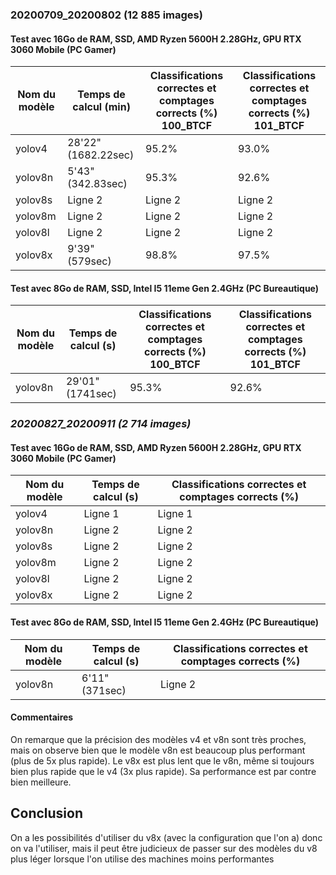 ### 20200709_20200802 (12 885 images)

#### Test avec 16Go de RAM, SSD, AMD Ryzen 5600H 2.28GHz, GPU RTX 3060 Mobile (PC Gamer)
| Nom du modèle | Temps de calcul (min) | Classifications correctes et comptages corrects (%) 100_BTCF | Classifications correctes et comptages corrects (%) 101_BTCF|
|-----------|-----------|-----------|-----------|
| yolov4   | 28'22"(1682.22sec)  | 95.2%   | 93.0%|
| yolov8n   | 5'43"(342.83sec)   | 95.3%   | 92.6%|
| yolov8s   | Ligne 2   | Ligne 2   |Ligne 2   |
| yolov8m   | Ligne 2   | Ligne 2   |Ligne 2   |
| yolov8l   | Ligne 2   | Ligne 2   |Ligne 2   |
| yolov8x   |   9'39"(579sec) | 98.8%   | 97.5%| 

#### Test avec 8Go de RAM, SSD, Intel I5 11eme Gen 2.4GHz (PC Bureautique)
| Nom du modèle | Temps de calcul (s) | Classifications correctes et comptages corrects (%) 100_BTCF | Classifications correctes et comptages corrects (%) 101_BTCF|
|-----------|-----------|-----------|-----------|
| yolov8n   | 29'01"(1741sec)   | 95.3%   | 92.6%|

### *20200827_20200911 (2 714 images)*

#### Test avec 16Go de RAM, SSD, AMD Ryzen 5600H 2.28GHz, GPU RTX 3060 Mobile (PC Gamer)
| Nom du modèle | Temps de calcul (s) | Classifications correctes et comptages corrects (%) |
|-----------|-----------|-----------|
| yolov4   | Ligne 1   | Ligne 1   |
| yolov8n   | Ligne 2   | Ligne 2   |
| yolov8s   | Ligne 2   | Ligne 2   |
| yolov8m   | Ligne 2   | Ligne 2   |
| yolov8l   | Ligne 2   | Ligne 2   |
| yolov8x   | Ligne 2   | Ligne 2   |

#### Test avec 8Go de RAM, SSD, Intel I5 11eme Gen 2.4GHz (PC Bureautique)
| Nom du modèle | Temps de calcul (s) | Classifications correctes et comptages corrects (%) |
|-----------|-----------|-----------|
| yolov8n   | 6'11"(371sec)  | Ligne 2   |

#### Commentaires
On remarque que la précision des modèles v4 et v8n sont très proches, mais on observe bien que le modèle v8n est beaucoup plus performant (plus de 5x plus rapide). Le v8x est plus lent que le v8n, même si toujours bien plus rapide que le v4 (3x plus rapide). Sa performance est par contre bien meilleure.

## Conclusion
On a les possibilités d'utiliser du v8x (avec la configuration que l'on a) donc on va l'utiliser, mais il peut être judicieux de passer sur des modèles du v8 plus léger lorsque l'on utilise des machines moins performantes

